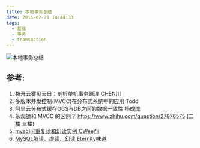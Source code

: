 ```yaml
---
title: 本地事务总结
date: 2015-02-21 14:44:33
tags:
  - 基础
  - 事务
  - transaction
---
```


![本地事务总结](http://www6v.github.io/www6vHome/transaction/transaction.jpg "本地事务总结")

## 参考:
1. 拨开云雾见天日：剖析单机事务原理 CHEN川
2. 多版本并发控制(MVCC)在分布式系统中的应用 Todd
3. 阿里云分布式缓存OCS与DB之间的数据一致性 杨成虎
4. 乐观锁和 MVCC 的区别？ https://www.zhihu.com/question/27876575 (二楼 三楼)
5. [mysql可重复读和幻读实例  CWeeYii](https://blog.csdn.net/cweeyii/article/details/70991230)
6. [MySQL脏读、虚读、幻读 Eternity味道](https://www.cnblogs.com/lz0925/articles/8988922.html)

